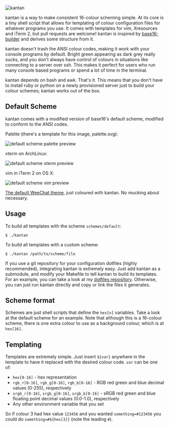 ![kantan](http://i.imgur.com/f3ZM3BT.png)

kantan is a way to make consistent 16-colour scheming simple. At its core is a tiny shell script that allows for templating of colour configuration files for whatever programs you use. It comes with templates for vim, Xresources and iTerm 2, but pull requests are welcome! kantan is inspired by [base16-builder](https://github.com/chriskempson/base16-builder) and derives some structure from it.

kantan doesn't trash the ANSI colour codes, making it work with your console programs by default. Bright green appearing as dark grey really sucks, and you don't always have control of colours in situations like connecting to a server over ssh. This makes it perfect for users who run many console based programs or spend a lot of time in the terminal.

kantan depends on bash and awk. That's it. This means that you don't have to install ruby or python on a newly provisioned server just to build your colour schemes; kantan works out of the box.

## Default Scheme

kantan comes with a modified version of base16's default scheme, modified to conform to the ANSI codes.

Palette (there's a template for this image, palette.svg):

![default scheme palette preview](http://i.imgur.com/LUOXy3V.png)

xterm on ArchLinux:

![default scheme xterm preview](http://i.imgur.com/m2YFQep.png)

vim in iTerm 2 on OS X:

![default scheme vim preview](http://i.imgur.com/DQjRvsW.png)

[The default WeeChat theme](http://i.imgur.com/1DNi3jd.png), just coloured with kantan. No mucking about necessary.


## Usage

To build all templates with the scheme `schemes/default`:

    $ ./kantan

To build all templates with a custom scheme:

    $ ./kantan /path/to/scheme/file


If you use a git repository for your configuration dotfiles (highly recommended), integrating kantan is extremely easy. Just add kantan as a submodule, and modify your Makefile to tell kantan to build its templates. For an example, you can take a look at my [dotfiles repository](https://github.com/pushrax/dotfiles). Otherwise, you can just run kantan directly and copy or link the files it generates.


## Scheme format

Schemes are just shell scripts that define the `hex[n]` variables. Take a look at the default scheme for an example. Note that although this is a 16-colour scheme, there is one extra colour to use as a background colour, which is at `hex[16]`.

## Templating

Templates are extremely simple. Just insert `${var}` anywhere in the template to have it replaced with the desired colour code. `var` can be one of:

- `hex[0-16]` - hex representation
- `rgb_r[0-16]`, `rgb_g[0-16]`, `rgb_b[0-16]` - RGB red green and blue decimal values (0-255), respectively
- `srgb_r[0-16]`, `srgb_g[0-16]`, `srgb_b[0-16]` - sRGB red green and blue floating point decimal values (0.0-1.0), respectively
- Any other environment variable that you set

So if colour 3 had hex value `123456` and you wanted `something=#123456` you could do `something=#${hex[3]}` (note the leading `#`).


